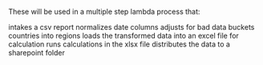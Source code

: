 These will be used in a multiple step lambda process that:

intakes a csv report
normalizes date columns
adjusts for bad data
buckets countries into regions
loads the transformed data into an excel file for calculation
runs calculations in the xlsx file
distributes the data to a sharepoint folder
